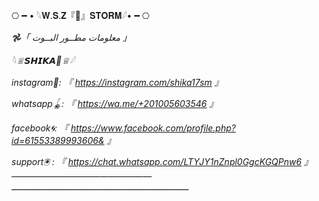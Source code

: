 ‌⎔ ━ • 𓆩𝐖.𝐒.𝐙『🔱』𝐒𝐓𝐎𝐑𝐌𓆪• ━ ⎔

*𖣘「 معلومات مطــور البــوت 」*

*𓆩♕𝙎𝙃𝙄𝙆𝘼🐥♕𓆪*

*instagram🔅:*
*『 https://instagram.com/shika17sm 』*

*whatsapp🪀:*
*『 https://wa.me/+201005603546 』*

*facebook🌀:*
*『 https://www.facebook.com/profile.php?id=61553389993606& 』*

*support🖲️ :* 
*『 https://chat.whatsapp.com/LTYJY1nZnpl0GgcKGQPnw6 』*
*————————————————* *ـــــــــــــــــــــــــــــــــــــــــــــــــــــــــــــــــــــ*
